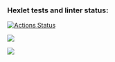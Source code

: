 ### Hexlet tests and linter status:
[![Actions Status](https://github.com/DmitriyM01/frontend-project-46/workflows/hexlet-check/badge.svg)](https://github.com/DmitriyM01/frontend-project-46/actions)

<a href="https://codeclimate.com/github/DmitriyM01/frontend-project-46/maintainability"><img src="https://api.codeclimate.com/v1/badges/46028c8fd966ef91828b/maintainability" /></a>

<a href="https://codeclimate.com/github/DmitriyM01/frontend-project-46/test_coverage"><img src="https://api.codeclimate.com/v1/badges/46028c8fd966ef91828b/test_coverage" /></a>